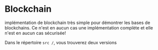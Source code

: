# Blockchain
implémentation de blockchain très simple pour démontrer les bases de blockchains. 
Ce n'est en aucun cas une implémentation complète et elle n'est en aucun cas sécurisée!


Dans le répertoire `` src / ``, vous trouverez deux versions
